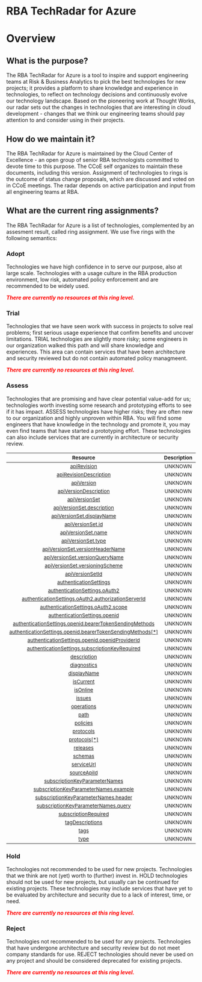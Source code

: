 
RBA TechRadar for Azure
=======================

# Overview

## What is the purpose?


The RBA TechRadar for Azure is a tool to inspire and support engineering teams at Risk & Business Analytics to pick the best technologies for new projects; it provides a platform to share knowledge and experience in technologies, to reflect on technology decisions and continuously evolve our technology landscape.  Based on the pioneering work at Thought Works, our radar sets out the changes in technologies that are interesting in cloud development - changes that we think our engineering teams should pay attention to and consider using in their projects.
## How do we maintain it?


The RBA TechRadar for Azure is maintained by the Cloud Center of Excellence - an open group of senior RBA technologists committed to devote time to this purpose.  The CCoE self organizes to maintain these documents, including this version.  Assignment of technologies to rings is the outcome of status change proposals, which are discussed and voted on in CCoE meetings.  The radar depends on active participation and input from all engineering teams at RBA.
## What are the current ring assignments?


The RBA TechRadar for Azure is a list of technologies, complemented by an assesment result, called ring assignment.  We use five rings with the following semantics:
### Adopt


Technologies we have high confidence in to serve our purpose, also at large scale.  Technologies with a usage culture in the RBA production environment, low risk, automated policy enforcement and are recommended to be widely used.  
  
***<font color="red"> There are currently no resources at this ring level. </font>***
### Trial


Technologies that we have seen work with success in projects to solve real problems;  first serious usage experience that confirm benefits and uncover limitations.  TRIAL technologies are slightly more risky; some engineers in our organization walked this path and will share knowledge and experiences.  This area can contain services that have been architecture and security reviewed but do not contain automated policy managmeent.  
  
***<font color="red"> There are currently no resources at this ring level. </font>***
### Assess


Technologies that are promising and have clear potential value-add for us; technologies worth investing some research and prototyping efforts to see if it has impact.  ASSESS technologies have higher risks;  they are often new to our organization and highly unproven within RBA.  You will find some engineers that have knowledge in the technology and promote it, you may even find teams that have started a prototyping effort.  These technologies can also include services that are currently in architecture or security review.  

|<sub>Resource</sub>|<sub>Description</sub>|<sub>Path</sub>|<sub>Status</sub>|
| :---: | :---: | :---: | :---: |
|<sub>[apiRevision](https://github.com/openrba/python-azure-techradar/tree/master/Microsoft.ApiManagement/service/apis/apiRevision)</sub>|<sub>UNKNOWN</sub>|<sub>Microsoft.ApiManagement/service/apis/apiRevision</sub>|<sub>ASSESS</sub>|
|<sub>[apiRevisionDescription](https://github.com/openrba/python-azure-techradar/tree/master/Microsoft.ApiManagement/service/apis/apiRevisionDescription)</sub>|<sub>UNKNOWN</sub>|<sub>Microsoft.ApiManagement/service/apis/apiRevisionDescription</sub>|<sub>ASSESS</sub>|
|<sub>[apiVersion](https://github.com/openrba/python-azure-techradar/tree/master/Microsoft.ApiManagement/service/apis/apiVersion)</sub>|<sub>UNKNOWN</sub>|<sub>Microsoft.ApiManagement/service/apis/apiVersion</sub>|<sub>ASSESS</sub>|
|<sub>[apiVersionDescription](https://github.com/openrba/python-azure-techradar/tree/master/Microsoft.ApiManagement/service/apis/apiVersionDescription)</sub>|<sub>UNKNOWN</sub>|<sub>Microsoft.ApiManagement/service/apis/apiVersionDescription</sub>|<sub>ASSESS</sub>|
|<sub>[apiVersionSet](https://github.com/openrba/python-azure-techradar/tree/master/Microsoft.ApiManagement/service/apis/apiVersionSet)</sub>|<sub>UNKNOWN</sub>|<sub>Microsoft.ApiManagement/service/apis/apiVersionSet</sub>|<sub>ASSESS</sub>|
|<sub>[apiVersionSet.description](https://github.com/openrba/python-azure-techradar/tree/master/Microsoft.ApiManagement/service/apis/apiVersionSet.description)</sub>|<sub>UNKNOWN</sub>|<sub>Microsoft.ApiManagement/service/apis/apiVersionSet.description</sub>|<sub>ASSESS</sub>|
|<sub>[apiVersionSet.displayName](https://github.com/openrba/python-azure-techradar/tree/master/Microsoft.ApiManagement/service/apis/apiVersionSet.displayName)</sub>|<sub>UNKNOWN</sub>|<sub>Microsoft.ApiManagement/service/apis/apiVersionSet.displayName</sub>|<sub>ASSESS</sub>|
|<sub>[apiVersionSet.id](https://github.com/openrba/python-azure-techradar/tree/master/Microsoft.ApiManagement/service/apis/apiVersionSet.id)</sub>|<sub>UNKNOWN</sub>|<sub>Microsoft.ApiManagement/service/apis/apiVersionSet.id</sub>|<sub>ASSESS</sub>|
|<sub>[apiVersionSet.name](https://github.com/openrba/python-azure-techradar/tree/master/Microsoft.ApiManagement/service/apis/apiVersionSet.name)</sub>|<sub>UNKNOWN</sub>|<sub>Microsoft.ApiManagement/service/apis/apiVersionSet.name</sub>|<sub>ASSESS</sub>|
|<sub>[apiVersionSet.type](https://github.com/openrba/python-azure-techradar/tree/master/Microsoft.ApiManagement/service/apis/apiVersionSet.type)</sub>|<sub>UNKNOWN</sub>|<sub>Microsoft.ApiManagement/service/apis/apiVersionSet.type</sub>|<sub>ASSESS</sub>|
|<sub>[apiVersionSet.versionHeaderName](https://github.com/openrba/python-azure-techradar/tree/master/Microsoft.ApiManagement/service/apis/apiVersionSet.versionHeaderName)</sub>|<sub>UNKNOWN</sub>|<sub>Microsoft.ApiManagement/service/apis/apiVersionSet.versionHeaderName</sub>|<sub>ASSESS</sub>|
|<sub>[apiVersionSet.versionQueryName](https://github.com/openrba/python-azure-techradar/tree/master/Microsoft.ApiManagement/service/apis/apiVersionSet.versionQueryName)</sub>|<sub>UNKNOWN</sub>|<sub>Microsoft.ApiManagement/service/apis/apiVersionSet.versionQueryName</sub>|<sub>ASSESS</sub>|
|<sub>[apiVersionSet.versioningScheme](https://github.com/openrba/python-azure-techradar/tree/master/Microsoft.ApiManagement/service/apis/apiVersionSet.versioningScheme)</sub>|<sub>UNKNOWN</sub>|<sub>Microsoft.ApiManagement/service/apis/apiVersionSet.versioningScheme</sub>|<sub>ASSESS</sub>|
|<sub>[apiVersionSetId](https://github.com/openrba/python-azure-techradar/tree/master/Microsoft.ApiManagement/service/apis/apiVersionSetId)</sub>|<sub>UNKNOWN</sub>|<sub>Microsoft.ApiManagement/service/apis/apiVersionSetId</sub>|<sub>ASSESS</sub>|
|<sub>[authenticationSettings](https://github.com/openrba/python-azure-techradar/tree/master/Microsoft.ApiManagement/service/apis/authenticationSettings)</sub>|<sub>UNKNOWN</sub>|<sub>Microsoft.ApiManagement/service/apis/authenticationSettings</sub>|<sub>ASSESS</sub>|
|<sub>[authenticationSettings.oAuth2](https://github.com/openrba/python-azure-techradar/tree/master/Microsoft.ApiManagement/service/apis/authenticationSettings.oAuth2)</sub>|<sub>UNKNOWN</sub>|<sub>Microsoft.ApiManagement/service/apis/authenticationSettings.oAuth2</sub>|<sub>ASSESS</sub>|
|<sub>[authenticationSettings.oAuth2.authorizationServerId](https://github.com/openrba/python-azure-techradar/tree/master/Microsoft.ApiManagement/service/apis/authenticationSettings.oAuth2.authorizationServerId)</sub>|<sub>UNKNOWN</sub>|<sub>Microsoft.ApiManagement/service/apis/authenticationSettings.oAuth2.authorizationServerId</sub>|<sub>ASSESS</sub>|
|<sub>[authenticationSettings.oAuth2.scope](https://github.com/openrba/python-azure-techradar/tree/master/Microsoft.ApiManagement/service/apis/authenticationSettings.oAuth2.scope)</sub>|<sub>UNKNOWN</sub>|<sub>Microsoft.ApiManagement/service/apis/authenticationSettings.oAuth2.scope</sub>|<sub>ASSESS</sub>|
|<sub>[authenticationSettings.openid](https://github.com/openrba/python-azure-techradar/tree/master/Microsoft.ApiManagement/service/apis/authenticationSettings.openid)</sub>|<sub>UNKNOWN</sub>|<sub>Microsoft.ApiManagement/service/apis/authenticationSettings.openid</sub>|<sub>ASSESS</sub>|
|<sub>[authenticationSettings.openid.bearerTokenSendingMethods](https://github.com/openrba/python-azure-techradar/tree/master/Microsoft.ApiManagement/service/apis/authenticationSettings.openid.bearerTokenSendingMethods)</sub>|<sub>UNKNOWN</sub>|<sub>Microsoft.ApiManagement/service/apis/authenticationSettings.openid.bearerTokenSendingMethods</sub>|<sub>ASSESS</sub>|
|<sub>[authenticationSettings.openid.bearerTokenSendingMethods[*]](https://github.com/openrba/python-azure-techradar/tree/master/Microsoft.ApiManagement/service/apis/authenticationSettings.openid.bearerTokenSendingMethods[*])</sub>|<sub>UNKNOWN</sub>|<sub>Microsoft.ApiManagement/service/apis/authenticationSettings.openid.bearerTokenSendingMethods[*]</sub>|<sub>ASSESS</sub>|
|<sub>[authenticationSettings.openid.openidProviderId](https://github.com/openrba/python-azure-techradar/tree/master/Microsoft.ApiManagement/service/apis/authenticationSettings.openid.openidProviderId)</sub>|<sub>UNKNOWN</sub>|<sub>Microsoft.ApiManagement/service/apis/authenticationSettings.openid.openidProviderId</sub>|<sub>ASSESS</sub>|
|<sub>[authenticationSettings.subscriptionKeyRequired](https://github.com/openrba/python-azure-techradar/tree/master/Microsoft.ApiManagement/service/apis/authenticationSettings.subscriptionKeyRequired)</sub>|<sub>UNKNOWN</sub>|<sub>Microsoft.ApiManagement/service/apis/authenticationSettings.subscriptionKeyRequired</sub>|<sub>ASSESS</sub>|
|<sub>[description](https://github.com/openrba/python-azure-techradar/tree/master/Microsoft.ApiManagement/service/apis/description)</sub>|<sub>UNKNOWN</sub>|<sub>Microsoft.ApiManagement/service/apis/description</sub>|<sub>ASSESS</sub>|
|<sub>[diagnostics](https://github.com/openrba/python-azure-techradar/tree/master/Microsoft.ApiManagement/service/apis/diagnostics)</sub>|<sub>UNKNOWN</sub>|<sub>Microsoft.ApiManagement/service/apis/diagnostics</sub>|<sub>ASSESS</sub>|
|<sub>[displayName](https://github.com/openrba/python-azure-techradar/tree/master/Microsoft.ApiManagement/service/apis/displayName)</sub>|<sub>UNKNOWN</sub>|<sub>Microsoft.ApiManagement/service/apis/displayName</sub>|<sub>ASSESS</sub>|
|<sub>[isCurrent](https://github.com/openrba/python-azure-techradar/tree/master/Microsoft.ApiManagement/service/apis/isCurrent)</sub>|<sub>UNKNOWN</sub>|<sub>Microsoft.ApiManagement/service/apis/isCurrent</sub>|<sub>ASSESS</sub>|
|<sub>[isOnline](https://github.com/openrba/python-azure-techradar/tree/master/Microsoft.ApiManagement/service/apis/isOnline)</sub>|<sub>UNKNOWN</sub>|<sub>Microsoft.ApiManagement/service/apis/isOnline</sub>|<sub>ASSESS</sub>|
|<sub>[issues](https://github.com/openrba/python-azure-techradar/tree/master/Microsoft.ApiManagement/service/apis/issues)</sub>|<sub>UNKNOWN</sub>|<sub>Microsoft.ApiManagement/service/apis/issues</sub>|<sub>ASSESS</sub>|
|<sub>[operations](https://github.com/openrba/python-azure-techradar/tree/master/Microsoft.ApiManagement/service/apis/operations)</sub>|<sub>UNKNOWN</sub>|<sub>Microsoft.ApiManagement/service/apis/operations</sub>|<sub>ASSESS</sub>|
|<sub>[path](https://github.com/openrba/python-azure-techradar/tree/master/Microsoft.ApiManagement/service/apis/path)</sub>|<sub>UNKNOWN</sub>|<sub>Microsoft.ApiManagement/service/apis/path</sub>|<sub>ASSESS</sub>|
|<sub>[policies](https://github.com/openrba/python-azure-techradar/tree/master/Microsoft.ApiManagement/service/apis/policies)</sub>|<sub>UNKNOWN</sub>|<sub>Microsoft.ApiManagement/service/apis/policies</sub>|<sub>ASSESS</sub>|
|<sub>[protocols](https://github.com/openrba/python-azure-techradar/tree/master/Microsoft.ApiManagement/service/apis/protocols)</sub>|<sub>UNKNOWN</sub>|<sub>Microsoft.ApiManagement/service/apis/protocols</sub>|<sub>ASSESS</sub>|
|<sub>[protocols[*]](https://github.com/openrba/python-azure-techradar/tree/master/Microsoft.ApiManagement/service/apis/protocols[*])</sub>|<sub>UNKNOWN</sub>|<sub>Microsoft.ApiManagement/service/apis/protocols[*]</sub>|<sub>ASSESS</sub>|
|<sub>[releases](https://github.com/openrba/python-azure-techradar/tree/master/Microsoft.ApiManagement/service/apis/releases)</sub>|<sub>UNKNOWN</sub>|<sub>Microsoft.ApiManagement/service/apis/releases</sub>|<sub>ASSESS</sub>|
|<sub>[schemas](https://github.com/openrba/python-azure-techradar/tree/master/Microsoft.ApiManagement/service/apis/schemas)</sub>|<sub>UNKNOWN</sub>|<sub>Microsoft.ApiManagement/service/apis/schemas</sub>|<sub>ASSESS</sub>|
|<sub>[serviceUrl](https://github.com/openrba/python-azure-techradar/tree/master/Microsoft.ApiManagement/service/apis/serviceUrl)</sub>|<sub>UNKNOWN</sub>|<sub>Microsoft.ApiManagement/service/apis/serviceUrl</sub>|<sub>ASSESS</sub>|
|<sub>[sourceApiId](https://github.com/openrba/python-azure-techradar/tree/master/Microsoft.ApiManagement/service/apis/sourceApiId)</sub>|<sub>UNKNOWN</sub>|<sub>Microsoft.ApiManagement/service/apis/sourceApiId</sub>|<sub>ASSESS</sub>|
|<sub>[subscriptionKeyParameterNames](https://github.com/openrba/python-azure-techradar/tree/master/Microsoft.ApiManagement/service/apis/subscriptionKeyParameterNames)</sub>|<sub>UNKNOWN</sub>|<sub>Microsoft.ApiManagement/service/apis/subscriptionKeyParameterNames</sub>|<sub>ASSESS</sub>|
|<sub>[subscriptionKeyParameterNames.example](https://github.com/openrba/python-azure-techradar/tree/master/Microsoft.ApiManagement/service/apis/subscriptionKeyParameterNames.example)</sub>|<sub>UNKNOWN</sub>|<sub>Microsoft.ApiManagement/service/apis/subscriptionKeyParameterNames.example</sub>|<sub>ASSESS</sub>|
|<sub>[subscriptionKeyParameterNames.header](https://github.com/openrba/python-azure-techradar/tree/master/Microsoft.ApiManagement/service/apis/subscriptionKeyParameterNames.header)</sub>|<sub>UNKNOWN</sub>|<sub>Microsoft.ApiManagement/service/apis/subscriptionKeyParameterNames.header</sub>|<sub>ASSESS</sub>|
|<sub>[subscriptionKeyParameterNames.query](https://github.com/openrba/python-azure-techradar/tree/master/Microsoft.ApiManagement/service/apis/subscriptionKeyParameterNames.query)</sub>|<sub>UNKNOWN</sub>|<sub>Microsoft.ApiManagement/service/apis/subscriptionKeyParameterNames.query</sub>|<sub>ASSESS</sub>|
|<sub>[subscriptionRequired](https://github.com/openrba/python-azure-techradar/tree/master/Microsoft.ApiManagement/service/apis/subscriptionRequired)</sub>|<sub>UNKNOWN</sub>|<sub>Microsoft.ApiManagement/service/apis/subscriptionRequired</sub>|<sub>ASSESS</sub>|
|<sub>[tagDescriptions](https://github.com/openrba/python-azure-techradar/tree/master/Microsoft.ApiManagement/service/apis/tagDescriptions)</sub>|<sub>UNKNOWN</sub>|<sub>Microsoft.ApiManagement/service/apis/tagDescriptions</sub>|<sub>ASSESS</sub>|
|<sub>[tags](https://github.com/openrba/python-azure-techradar/tree/master/Microsoft.ApiManagement/service/apis/tags)</sub>|<sub>UNKNOWN</sub>|<sub>Microsoft.ApiManagement/service/apis/tags</sub>|<sub>ASSESS</sub>|
|<sub>[type](https://github.com/openrba/python-azure-techradar/tree/master/Microsoft.ApiManagement/service/apis/type)</sub>|<sub>UNKNOWN</sub>|<sub>Microsoft.ApiManagement/service/apis/type</sub>|<sub>ASSESS</sub>|

### Hold


Technologies not recommended to be used for new projects. Technologies that we think are not (yet) worth to (further) invest in.  HOLD technologies should not be used for new projects, but usually can be continued for existing projects.  These technologies may include services that have yet to be evaluated by architecture and security due to a lack of interest, time, or need.  
  
***<font color="red"> There are currently no resources at this ring level. </font>***
### Reject


Technologies not recommended to be used for any projects. Technologies that have undergone architecture and security review but do not meet company standards for use.  REJECT technologies should never be used on any project and should be considered deprecated for existing projects.  
  
***<font color="red"> There are currently no resources at this ring level. </font>***